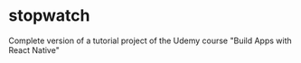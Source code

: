 # stopwatch

Complete version of a tutorial project of the Udemy course "Build Apps with React Native"
